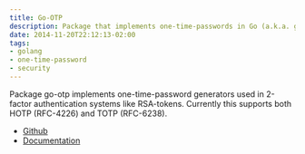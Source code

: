 ```yaml
---
title: Go-OTP
description: Package that implements one-time-passwords in Go (a.k.a. golang)
date: 2014-11-20T22:12:13-02:00
tags:
- golang
- one-time-password
- security
---
```


Package go-otp implements one-time-password generators used in 2-factor authentication systems like RSA-tokens. 
Currently this supports both HOTP (RFC-4226) and TOTP (RFC-6238).

* [Github](https://github.com/hgfischer/go-otp)
* [Documentation](http://godoc.org/github.com/hgfischer/go-otp)
